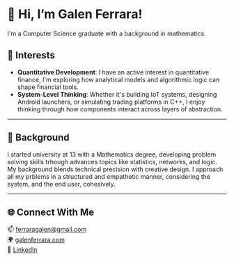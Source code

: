 # 👋 Hi, I’m Galen Ferrara!

I'm a Computer Science graduate with a background in mathematics.

## 🎯 Interests
- **Quantitative Development**: I have an active interest in quantitative finance, I'm exploring how analytical models and algorithmic logic can shape financial tools.
- **System-Level Thinking**: Whether it's building IoT systems, designing Android launchers, or simulating trading platforms in C++, I enjoy thinking through how components interact across layers of abstraction.

--- 

## 🧠 Background

I started university at 13 with a Mathematics degree, developing problem solving skills trhough advances topics like statistics, networks, and logic. My background blends technical precision with creative design. I approach all my prblems in a structured and empathetic manner, considering the system, and the end user, cohesively.

---

## 🌐 Connect With Me
📫 [ferraragalen@gmail.com](mailto:ferraragalen@gmail.com)  
🌍 [galenferrara.com](https://galenferrara.com)  
💼 [LinkedIn](https://linkedin.com/in/galen-ferrara)


